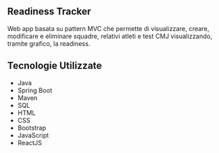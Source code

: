 ## Readiness Tracker
Web app basata su pattern MVC che permette di visualizzare, creare, modificare e eliminare squadre, relativi atleti e test CMJ visualizzando, tramite grafico, la readiness.

## Tecnologie Utilizzate
- Java
- Spring Boot
- Maven
- SQL
- HTML
- CSS
- Bootstrap
- JavaScript
- ReactJS
